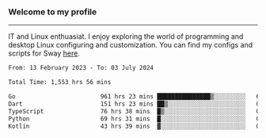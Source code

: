 ### Welcome to my profile

---

IT and Linux enthuasiat. I enjoy exploring the world of programming and desktop Linux configuring and customization. You can find my configs and scripts for Sway [here](https://github.com/uroborosq/mess-of-linux-configurations).

<!-- <div display="block">
 	<img align="left" width="48%" alt="isocalendar" src=".github/metrics/isocalendar_metrics.svg" />
	<img align="center" width="48%" alt="contributions" src=".github/metrics/contributions_metrics.svg" />
	<img align="center" alt="languages" src=".github/metrics/languages_metrics.svg" />
</div> -->

<!-- ![](https://komarev.com/ghpvc/?username=uroborosq&color=success&style=flat-square) -->
<!-- [](https://img.shields.io/github/last-commit/uroborosq/uroborosq?label=Profile%20updated&style=flat-square) -->

<!--START_SECTION:waka-->

```txt
From: 13 February 2023 - To: 03 July 2024

Total Time: 1,553 hrs 56 mins

Go                        961 hrs 23 mins ███████████████▒░░░░░░░░░   61.21 %
Dart                      151 hrs 23 mins ██▒░░░░░░░░░░░░░░░░░░░░░░   09.64 %
TypeScript                76 hrs 38 mins  █▒░░░░░░░░░░░░░░░░░░░░░░░   04.88 %
Python                    69 hrs 31 mins  █░░░░░░░░░░░░░░░░░░░░░░░░   04.43 %
Kotlin                    43 hrs 39 mins  ▓░░░░░░░░░░░░░░░░░░░░░░░░   02.78 %
```

<!--END_SECTION:waka-->
